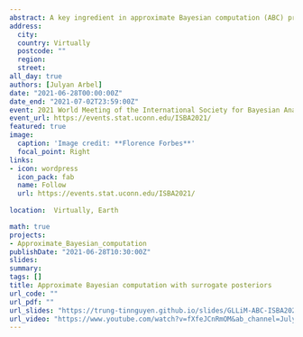 ```yaml
---
abstract: A key ingredient in approximate Bayesian computation (ABC) procedures is the choice of a discrepancy that describes how different the simulated and observed data are, often based on a set of summary statistics when the data cannot be compared directly. Unless discrepancies and summaries are available from experts or prior knowledge, which seldom occurs, they have to be chosen and this can affect the approximations. Their choice is an active research topic, which has mainly considered data discrepancies requiring samples of observations or distances between summary statistics, to date. In this work, we introduce a preliminary learning step in which surrogate posteriors are built from finite Gaussian mixtures using an inverse regression approach. These surrogate posteriors are then used in place of summary statistics and compared using metrics between distributions in place of data discrepancies. Two such metrics are investigated, a standard $L_2$ distance and an optimal transport-based distance. The whole procedure can be seen as an extension of the semi-automatic ABC framework to functional summary statistics. The resulting ABC quasi-posterior distribution is shown to converge to the true one, under standard conditions. Performance is illustrated on both synthetic and real data sets, where it is shown that our approach is particularly useful when the posterior is multimodal.
address:
  city: 
  country: Virtually
  postcode: ""
  region: 
  street: 
all_day: true
authors: [Julyan Arbel]
date: "2021-06-28T00:00:00Z"
date_end: "2021-07-02T23:59:00Z"
event: 2021 World Meeting of the International Society for Bayesian Analysis
event_url: https://events.stat.uconn.edu/ISBA2021/
featured: true
image:
  caption: 'Image credit: **Florence Forbes**'
  focal_point: Right
links:
- icon: wordpress
  icon_pack: fab
  name: Follow
  url: https://events.stat.uconn.edu/ISBA2021/
  
location:  Virtually, Earth

math: true
projects:
- Approximate_Bayesian_computation
publishDate: "2021-06-28T10:30:00Z"
slides: 
summary: 
tags: []
title: Approximate Bayesian computation with surrogate posteriors
url_code: ""
url_pdf: ""
url_slides: "https://trung-tinnguyen.github.io/slides/GLLiM-ABC-ISBA2021.pdf"
url_video: "https://www.youtube.com/watch?v=fXfeJCnRmOM&ab_channel=JulyanArbel"
---
```

<!---
Machine learning is changing the world we live in at a break neck pace. From image recognition and generation, to the deployment of recommender systems, it seems to be breaking new ground constantly and influencing almost every aspect of our lives. In ths seminar series we ask distinguished speakers to comment on what role Bayesian statistics and Bayesian machine learning have in this rapidly changing landscape. Do we need to optimally process information or borrow strength in the big data era? Are philosophical concepts such as coherence and the likelihood principle relevant when you are running a large scale recommender system? Are variational approximations, MCMC or EP appropriate in a production environment? Can I use the propensity score and call myself a Bayesian? How can I elicit a prior over a massive dataset? Is Bayes a reasonable theory of how to be perfect but a hopeless theory of how to be good? Do we need Bayes when we can just A/B test? What combinations of pragmatism and idealism can be used to deploy Bayesian machine learning in a large scale live system? We ask Bayesian believers, Bayesian pragmatists and Bayesian sceptics to comment on all of these subjects and more.

{{% alert note %}}
Click on the **Slides** button above to view the built-in slides feature.
{{% /alert %}}

Slides can be added in a few ways:

- **Create** slides using Academic's [*Slides*](https://sourcethemes.com/academic/docs/managing-content/#create-slides) feature and link using `slides` parameter in the front matter of the talk file
- **Upload** an existing slide deck to `static/` and link using `url_slides` parameter in the front matter of the talk file
- **Embed** your slides (e.g. Google Slides) or presentation video on this page using [shortcodes](https://sourcethemes.com/academic/docs/writing-markdown-latex/).

Further talk details can easily be added to this page using *Markdown* and $\rm \LaTeX$ math code.
-->